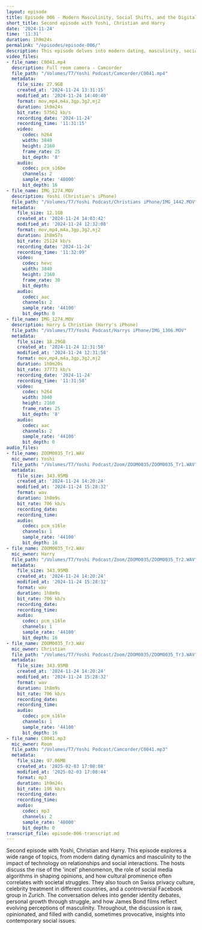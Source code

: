```yaml
---
layout: episode
title: Episode 006 - Modern Masculinity, Social Shifts, and the Digital Age: A Raw and Unfiltered Conversation
short_title: Second episode with Yoshi, Christian and Harry
date: '2024-11-24'
time: '11:31'
duration: 1h9m24s
permalink: "/episodes/episode-006/"
description: This episode delves into modern dating, masculinity, social media influence, cultural trends, Swiss privacy norms, and evolving perceptions of gender and identity, all through a candid and often provocative discussion.
video_files:
- file_name: C0041.mp4
  description: Full room camera - Camcorder
  file_path: "/Volumes/T7/Yoshi Podcast/Camcorder/C0041.mp4"
  metadata:
    file_size: 27.9GB
    created_at: '2024-11-24 13:31:15'
    modified_at: '2024-11-24 14:40:40'
    format: mov,mp4,m4a,3gp,3g2,mj2
    duration: 1h9m24s
    bit_rate: 57562 kb/s
    recording_date: '2024-11-24'
    recording_time: '11:31:15'
    video:
      codec: h264
      width: 3840
      height: 2160
      frame_rate: 25
      bit_depth: '8'
    audio:
      codec: pcm_s16be
      channels: 2
      sample_rate: '48000'
      bit_depth: 16
- file_name: IMG_1274.MOV
  description: Yoshi (Christian's iPhone)
  file_path: "/Volumes/T7/Yoshi Podcast/Christians iPhone/IMG_1442.MOV"
  metadata:
    file_size: 12.1GB
    created_at: '2024-11-24 14:03:42'
    modified_at: '2024-11-24 12:32:08'
    format: mov,mp4,m4a,3gp,3g2,mj2
    duration: 1h8m57s
    bit_rate: 25124 kb/s
    recording_date: '2024-11-24'
    recording_time: '11:32:09'
    video:
      codec: hevc
      width: 3840
      height: 2160
      frame_rate: 30
      bit_depth:
    audio:
      codec: aac
      channels: 2
      sample_rate: '44100'
      bit_depth: 0
- file_name: IMG_1274.MOV
  description: Harry & Christian (Harry's iPhone)
  file_path: "/Volumes/T7/Yoshi Podcast/Harrys iPhone/IMG_1306.MOV"
  metadata:
    file_size: 18.29GB
    created_at: '2024-11-24 12:31:58'
    modified_at: '2024-11-24 12:31:58'
    format: mov,mp4,m4a,3gp,3g2,mj2
    duration: 1h9m20s
    bit_rate: 37773 kb/s
    recording_date: '2024-11-24'
    recording_time: '11:31:58'
    video:
      codec: h264
      width: 3840
      height: 2160
      frame_rate: 25
      bit_depth: '8'
    audio:
      codec: aac
      channels: 2
      sample_rate: '44100'
      bit_depth: 0
audio_files:
- file_name: ZOOM0035_Tr1.WAV
  mic_owner: Yoshi
  file_path: "/Volumes/T7/Yoshi Podcast/Zoom/ZOOM0035/ZOOM0035_Tr1.WAV"
  metadata:
    file_size: 343.95MB
    created_at: '2024-11-24 14:20:24'
    modified_at: '2024-11-24 15:28:32'
    format: wav
    duration: 1h8m9s
    bit_rate: 706 kb/s
    recording_date:
    recording_time:
    audio:
      codec: pcm_s16le
      channels: 1
      sample_rate: '44100'
      bit_depth: 16
- file_name: ZOOM0035_Tr2.WAV
  mic_owner: Harry
  file_path: "/Volumes/T7/Yoshi Podcast/Zoom/ZOOM0035/ZOOM0035_Tr2.WAV"
  metadata:
    file_size: 343.95MB
    created_at: '2024-11-24 14:20:24'
    modified_at: '2024-11-24 15:28:32'
    format: wav
    duration: 1h8m9s
    bit_rate: 706 kb/s
    recording_date:
    recording_time:
    audio:
      codec: pcm_s16le
      channels: 1
      sample_rate: '44100'
      bit_depth: 16
- file_name: ZOOM0035_Tr3.WAV
  mic_owner: Christian
  file_path: "/Volumes/T7/Yoshi Podcast/Zoom/ZOOM0035/ZOOM0035_Tr3.WAV"
  metadata:
    file_size: 343.95MB
    created_at: '2024-11-24 14:20:24'
    modified_at: '2024-11-24 15:28:32'
    format: wav
    duration: 1h8m9s
    bit_rate: 706 kb/s
    recording_date:
    recording_time:
    audio:
      codec: pcm_s16le
      channels: 1
      sample_rate: '44100'
      bit_depth: 16
- file_name: C0041.mp3
  mic_owner: Room
  file_path: "/Volumes/T7/Yoshi Podcast/Camcorder/C0041.mp3"
  metadata:
    file_size: 97.06MB
    created_at: '2025-02-03 17:08:08'
    modified_at: '2025-02-03 17:08:44'
    format: mp3
    duration: 1h9m24s
    bit_rate: 196 kb/s
    recording_date:
    recording_time:
    audio:
      codec: mp3
      channels: 2
      sample_rate: '48000'
      bit_depth: 0
transcript_file: episode-006-transcript.md
---
```

Second episode with Yoshi, Christian and Harry. This episode explores a wide range of topics, from modern dating dynamics and masculinity to the impact of technology on relationships and social interactions. The hosts discuss the rise of the 'incel' phenomenon, the role of social media algorithms in shaping opinions, and how cultural prominence often correlates with societal struggles. They also touch on Swiss privacy culture, celebrity treatment in different countries, and a controversial Facebook group in Zurich. The conversation delves into gender identity debates, personal growth through struggle, and how James Bond films reflect evolving perceptions of masculinity. Throughout, the discussion is raw, opinionated, and filled with candid, sometimes provocative, insights into contemporary social issues.

